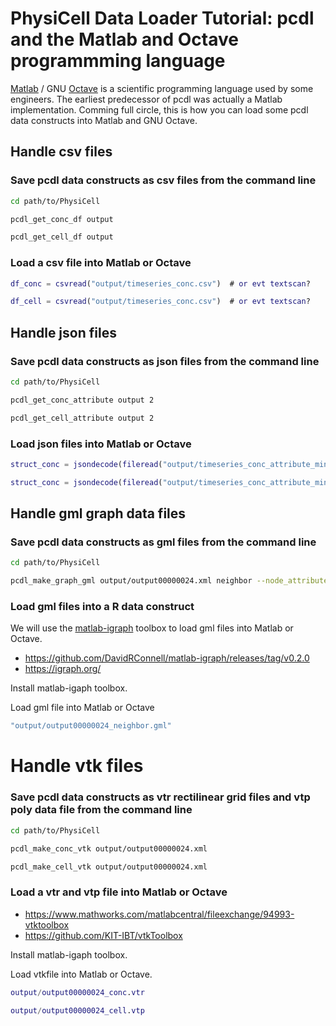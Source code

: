 # PhysiCell Data Loader Tutorial: pcdl and the Matlab and Octave programmming language

[Matlab](https://www.mathworks.com/products/matlab.html) / GNU [Octave](https://octave.org/)
is a scientific programming language used by some engineers.
The earliest predecessor of pcdl was actually a Matlab implementation.
Comming full circle, this is how you can load some pcdl data constructs into Matlab and GNU Octave.

<!-- bue 20240903: could someone test and update who actuallty knows matlab or octave? -->


## Handle csv files

### Save pcdl data constructs as csv files from the command line

```bash
cd path/to/PhysiCell
```
```bash
pcdl_get_conc_df output
```
```bash
pcdl_get_cell_df output
```

### Load a csv file into Matlab or Octave

```matlab
df_conc = csvread("output/timeseries_conc.csv")  # or evt textscan?
```
```matlab
df_cell = csvread("output/timeseries_conc.csv")  # or evt textscan?
```


## Handle json files

### Save pcdl data constructs as json files from the command line

```bash
cd path/to/PhysiCell
```
```bash
pcdl_get_conc_attribute output 2
```
```bash
pcdl_get_cell_attribute output 2
```

### Load json files into Matlab or Octave

```matlab
struct_conc = jsondecode(fileread("output/timeseries_conc_attribute_minmax.json"))
```
```matlab
struct_conc = jsondecode(fileread("output/timeseries_conc_attribute_minmax.json"))
```


## Handle gml graph data files

### Save pcdl data constructs as gml files from the command line

```bash
cd path/to/PhysiCell
```
```bash
pcdl_make_graph_gml output/output00000024.xml neighbor --node_attribute cell_type dead oxygen pressure
```

### Load gml files into a R data construct

We will use the [matlab-igraph](https://www.mathworks.com/matlabcentral/fileexchange/159001-matlab-igraph) toolbox to load gml files into Matlab or Octave.
+ https://github.com/DavidRConnell/matlab-igraph/releases/tag/v0.2.0
+ https://igraph.org/

Install matlab-igaph toolbox.

Load gml file into Matlab or Octave

```matlab
"output/output00000024_neighbor.gml"
```


# Handle vtk files

### Save pcdl data constructs as vtr rectilinear grid files and vtp poly data file from the command line

```bash
cd path/to/PhysiCell
```
```bash
pcdl_make_conc_vtk output/output00000024.xml
```
```bash
pcdl_make_cell_vtk output/output00000024.xml
```

### Load a vtr and vtp file into Matlab or Octave

+ https://www.mathworks.com/matlabcentral/fileexchange/94993-vtktoolbox
+ https://github.com/KIT-IBT/vtkToolbox

Install matlab-igaph toolbox.

Load vtkfile into Matlab or Octave.

```matlab
output/output00000024_conc.vtr
```
```matlab
output/output00000024_cell.vtp
```
